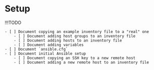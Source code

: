 # Setup

!!!TODO

    - [ ] Document copying an example inventory file to a "real" one
        - [ ] Document adding host groups to an inventory file
        - [ ] Document adding hosts to an inventory file
        - [ ] Document adding variables
    - [ ] Document `ansible.cfg`
    - [ ] Document initial Ansible setup
        - [ ] Document copying an SSH key to a new remote host
        - [ ] Document adding a new remote host to an inventory file
